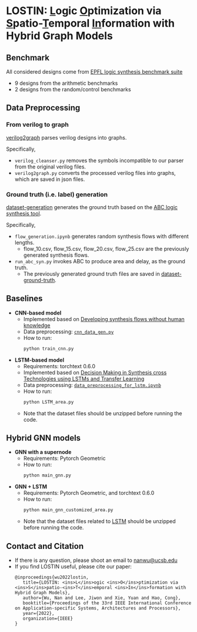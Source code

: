 # LOSTIN: <ins>L</ins>ogic <ins>O</ins>ptimization via <ins>S</ins>patio-<ins>T</ins>emporal <ins>In</ins>formation with Hybrid Graph Models

## Benchmark

All considered designs come from [EPFL logic synthesis benchmark suite](https://github.com/lsils/benchmarks)
- 9 designs from the arithmetic benchmarks
- 2 designs from the random/control benchmarks

## Data Preprocessing
### From verilog to graph
[verilog2graph](https://github.com/lydiawunan/LOSTIN/tree/main/verilog2graph) parses verilog designs into graphs. 

Specifically,
- `verilog_cleanser.py` removes the symbols incompatible to our parser from the original verilog files.
- `verilog2graph.py` converts the processed verilog files into graphs, which are saved in json files.

### Ground truth (i.e. label) generation
[dataset-generation](https://github.com/lydiawunan/LOSTIN/tree/main/dataset-generation) generates the ground truth based on the [ABC logic synthesis tool](https://github.com/berkeley-abc/abc).

Specifically,
- `flow_generation.ipynb` generates random synthesis flows with different lengths.
   - flow_10.csv, flow_15.csv, flow_20.csv, flow_25.csv are the previously generated synthesis flows.
- `run_abc_syn.py` invokes ABC to produce area and delay, as the ground truth.
   - The previously generated ground truth files are saved in [dataset-ground-truth](https://github.com/lydiawunan/LOSTIN/tree/main/dataset-ground-truth).

## Baselines
- **CNN-based model**
   - Implemented based on [Developing synthesis flows without human knowledge](https://arxiv.org/abs/1804.05714)
   - Data preprocessing: [`cnn_data_gen.py`](https://github.com/lydiawunan/LOSTIN/blob/main/CNN/cnn_data_gen.py)
   - How to run:
      ```python
      python train_cnn.py
      ```
- **LSTM-based model**
   - Requirements: torchtext 0.6.0
   - Implemented based on [Decision Making in Synthesis cross Technologies using LSTMs
and Transfer Learning](https://ycunxi.github.io/cunxiyu/papers/MLCAD2020.pdf)
   - Data preprocessing: [`data_preprocessing_for_lstm.ipynb`](https://github.com/lydiawunan/LOSTIN/blob/main/LSTM/data_preprocessing_for_lstm.ipynb)
   - How to run:
      ```python
      python LSTM_area.py
      ```
   - Note that the dataset files should be unzipped before running the code.

## Hybrid GNN models
- **GNN with a supernode**
   - Requirements: Pytorch Geometric
   - How to run:
      ```python
      python main_gnn.py
      ``` 
- **GNN + LSTM**
   - Requirements: Pytorch Geometric, and torchtext 0.6.0
   - How to run:
      ```python
      python main_gnn_customized_area.py
      ```
   - Note that the dataset files related to [LSTM](https://github.com/lydiawunan/LOSTIN/tree/main/GNN-LSTM/lstm) should be unzipped before running the code.

## Contact and Citation
- If there is any question, please shoot an email to nanwu@ucsb.edu
- If you find LOSTIN useful, please cite our paper:
   ```
   @inproceedings{wu2022lostin,
      title={LOSTIN: <ins>L</ins>ogic <ins>O</ins>ptimization via <ins>S</ins>patio-<ins>T</ins>emporal <ins>In</ins>formation with Hybrid Graph Models},
      author={Wu, Nan and Lee, Jiwon and Xie, Yuan and Hao, Cong},
      booktitle={Proceedings of the 33rd IEEE International Conference on Application-specific Systems, Architectures and Processors},
      year={2022},
      organization={IEEE}
   }
   ```
